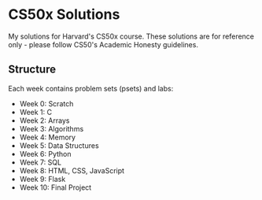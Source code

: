 # CS50x Solutions

My solutions for Harvard's CS50x course. These solutions are for reference only - please follow CS50's Academic Honesty guidelines.

## Structure

Each week contains problem sets (psets) and labs:

- Week 0: Scratch
- Week 1: C
- Week 2: Arrays
- Week 3: Algorithms
- Week 4: Memory
- Week 5: Data Structures
- Week 6: Python
- Week 7: SQL
- Week 8: HTML, CSS, JavaScript
- Week 9: Flask
- Week 10: Final Project


